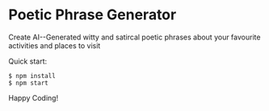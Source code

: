 # Poetic Phrase Generator
Create AI--Generated witty and satircal poetic phrases about your favourite activities and places to visit

Quick start:

```
$ npm install
$ npm start
````


Happy Coding!
